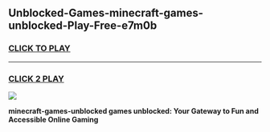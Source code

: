 
## Unblocked-Games-minecraft-games-unblocked-Play-Free-e7m0b
<h3>
<a href="https://premium76.site?title=minecraft-games-unblocked&ref=18A1">CLICK TO PLAY</a></h3>
<hr>

<h3>
<a href="https://premium76.site?title=minecraft-games-unblocked&ref=18A1">CLICK 2 PLAY</a>
  
</h3>

<a href="https://premium76.site?title=minecraft-games-unblocked&ref=18A1"><img src="https://clearcache.store/games.png"></a>


**minecraft-games-unblocked games unblocked: Your Gateway to Fun and Accessible Online Gaming**
